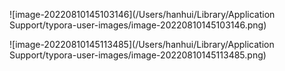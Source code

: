 ![image-20220810145103146](/Users/hanhui/Library/Application Support/typora-user-images/image-20220810145103146.png)

![image-20220810145113485](/Users/hanhui/Library/Application Support/typora-user-images/image-20220810145113485.png)
